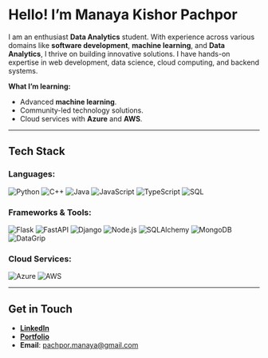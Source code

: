 #  Hello! I’m **Manaya Kishor Pachpor**
I am an enthusiast **Data Analytics** student.
With experience across various domains like **software development**, **machine learning**, and **Data Analytics**, I thrive on building innovative solutions. 
I have hands-on expertise in web development, data science, cloud computing, and backend systems.


 **What I’m learning:**
- Advanced **machine learning**.
- Community-led technology solutions.
- Cloud services with **Azure** and **AWS**.


---

##  **Tech Stack**
### **Languages:**
![Python](https://img.shields.io/badge/-Python-3776AB?style=flat&logo=python&logoColor=white)
![C++](https://img.shields.io/badge/-C++-00599C?style=flat&logo=cplusplus&logoColor=white)
![Java](https://img.shields.io/badge/-Java-007396?style=flat&logo=java&logoColor=white)
![JavaScript](https://img.shields.io/badge/-JavaScript-F7DF1E?style=flat&logo=javascript&logoColor=black)
![TypeScript](https://img.shields.io/badge/-TypeScript-3178C6?style=flat&logo=typescript&logoColor=white)
![SQL](https://img.shields.io/badge/-SQL-4479A1?style=flat&logo=sql&logoColor=white)

### **Frameworks & Tools:**
![Flask](https://img.shields.io/badge/-Flask-000000?style=flat&logo=flask&logoColor=white)
![FastAPI](https://img.shields.io/badge/-FastAPI-009688?style=flat&logo=fastapi&logoColor=white)
![Django](https://img.shields.io/badge/-Django-092E20?style=flat&logo=django&logoColor=white)
![Node.js](https://img.shields.io/badge/-Node.js-339933?style=flat&logo=nodedotjs&logoColor=white)
![SQLAlchemy](https://img.shields.io/badge/-SQLAlchemy-000000?style=flat&logo=sqlalchemy)
![MongoDB](https://img.shields.io/badge/-MongoDB-47A248?style=flat&logo=mongodb&logoColor=white)
![DataGrip](https://img.shields.io/badge/-DataGrip-000000?style=flat&logo=datagrip&logoColor=white)

### **Cloud Services:**
![Azure](https://img.shields.io/badge/-Azure-0089D6?style=flat&logo=microsoftazure&logoColor=white)
![AWS](https://img.shields.io/badge/-AWS-FF9900?style=flat&logo=amazonaws&logoColor=white)

---

##  **Get in Touch**
- [**LinkedIn**](https://www.linkedin.com/in/manaya-pachpor-b039b4250/)
- [**Portfolio**](https://manaya20.github.io/portfolio/)
- **Email**: pachpor.manaya@gmail.com
